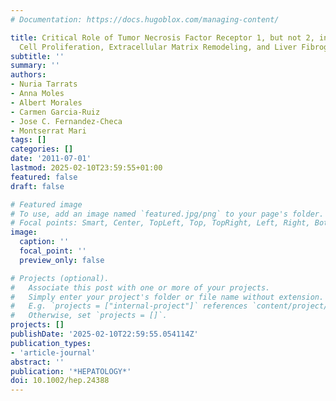 ```yaml
---
# Documentation: https://docs.hugoblox.com/managing-content/

title: Critical Role of Tumor Necrosis Factor Receptor 1, but not 2, in Hepatic Stellate
  Cell Proliferation, Extracellular Matrix Remodeling, and Liver Fibrogenesis
subtitle: ''
summary: ''
authors:
- Nuria Tarrats
- Anna Moles
- Albert Morales
- Carmen Garcia-Ruiz
- Jose C. Fernandez-Checa
- Montserrat Mari
tags: []
categories: []
date: '2011-07-01'
lastmod: 2025-02-10T23:59:55+01:00
featured: false
draft: false

# Featured image
# To use, add an image named `featured.jpg/png` to your page's folder.
# Focal points: Smart, Center, TopLeft, Top, TopRight, Left, Right, BottomLeft, Bottom, BottomRight.
image:
  caption: ''
  focal_point: ''
  preview_only: false

# Projects (optional).
#   Associate this post with one or more of your projects.
#   Simply enter your project's folder or file name without extension.
#   E.g. `projects = ["internal-project"]` references `content/project/deep-learning/index.md`.
#   Otherwise, set `projects = []`.
projects: []
publishDate: '2025-02-10T22:59:55.054114Z'
publication_types:
- 'article-journal'
abstract: ''
publication: '*HEPATOLOGY*'
doi: 10.1002/hep.24388
---
```

